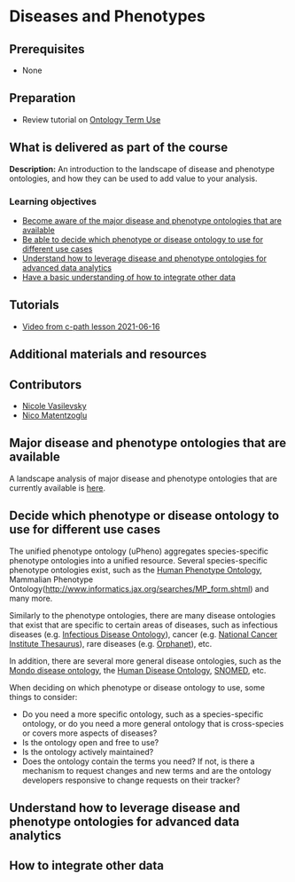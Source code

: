 # Diseases and Phenotypes

## Prerequisites
- None

## Preparation
- Review tutorial on [Ontology Term Use](/redesign/01_ontologyTermUse.md)

## What is delivered as part of the course

**Description:** An introduction to the landscape of disease and phenotype ontologies, and how they can be used to add value to your analysis.

### Learning objectives
- [Become aware of the major disease and phenotype ontologies that are available](#major)
- [Be able to decide which phenotype or disease ontology to use for different use cases](#decision)
- [Understand how to leverage disease and phenotype ontologies for advanced data analytics](#analytics)
- [Have a basic understanding of how to integrate other data](integrate)

## Tutorials
- [Video from c-path lesson 2021-06-16](https://www.dropbox.com/sh/c32zcq1iroh6km1/AACR5_se8epI1Qacy5aYmN08a?dl=0&preview=GMT20210616-170346_Recording_1920x1080.mp4)

## Additional materials and resources

## Contributors
- [Nicole Vasilevsky](https://orcid.org/0000-0001-5208-3432)
- [Nico Matentzoglu](https://orcid.org/0000-0002-7356-1779)

<a name="major"></a> 
## Major disease and phenotype ontologies that are available

A landscape analysis of major disease and phenotype ontologies that are currently available is [here](https://github.com/jamesaoverton/obook/blob/master/09-DiseasesAndPhenotypes/ontologylandscape.md).

<a name="decision"></a> 
## Decide which phenotype or disease ontology to use for different use cases

The unified phenotype ontology (uPheno) aggregates species-specific phenotype ontologies into a unified resource. Several species-specific phenotype ontologies exist, such as the [Human Phenotype Ontology](https://hpo.jax.org/app/), Mammalian Phenotype Ontology(http://www.informatics.jax.org/searches/MP_form.shtml) and many more.

Similarly to the phenotype ontologies, there are many disease ontologies that exist that are specific to certain areas of diseases, such as infectious diseases (e.g. [Infectious Disease Ontology](http://www.bioontology.org/wiki/index.php/Infectious_Disease_Ontology)), cancer (e.g. [National Cancer Institute Thesaurus](https://ncithesaurus.nci.nih.gov/ncitbrowser/pages/home.jsf?version=20.11e)), rare diseases (e.g. [Orphanet](https://www.orpha.net/consor/cgi-bin/index.php)), etc.

In addition, there are several more general disease ontologies, such as the [Mondo disease ontology](https://mondo.monarchinitiative.org/), the [Human Disease Ontology](http://www.disease-ontology.org/), [SNOMED](https://browser.ihtsdotools.org/?), etc. 

When deciding on which phenotype or disease ontology to use, some things to consider:

- Do you need a more specific ontology, such as a species-specific ontology, or do you need a more general ontology that is cross-species or covers more aspects of diseases?
- Is the ontology open and free to use?
- Is the ontology actively maintained?
- Does the ontology contain the terms you need? If not, is there a mechanism to request changes and new terms and are the ontology developers responsive to change requests on their tracker?

<a name="analytics"></a> 
## Understand how to leverage disease and phenotype ontologies for advanced data analytics

<a name="integrate"></a> 
## How to integrate other data
